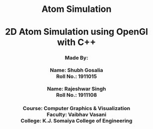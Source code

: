 <h1 align="center">Atom Simulation</h1>
<h1 align="center">2D Atom Simulation using OpenGl with C++</h1>
<h3 align="center">
  Made By:
  <br>
  <br>
  Name: Shubh Gosalia
  <br>
  Roll No.: 1911015
  <br>
  <br>
  Name: Rajeshwar Singh
  <br>
  Roll No.: 1911108
</h3>
<h3 align="center">
  Course: Computer Graphics & Visualization
  <br>
  Faculty: Vaibhav Vasani
  <br>
  College: K.J. Somaiya College of Engineering
</h3>

